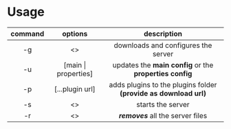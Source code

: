# Usage

|command|options             |description                                                     |
|:-----:|:------------------:|:--------------------------------------------------------------:|
|-g     |<>                  |downloads and configures the server                             |
|-u     |[main \| properties]|updates the **main config** or the **properties config**        |
|-p     |[...plugin url]     |adds plugins to the plugins folder **(provide as download url)**|
|-s     |<>                  |starts the server                                               |
|-r     |<>                  |***removes*** all the server files                              |